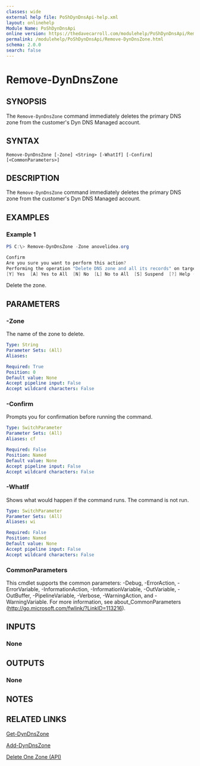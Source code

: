 ```yaml
---
classes: wide
external help file: PoShDynDnsApi-help.xml
layout: onlinehelp
Module Name: PoShDynDnsApi
online version: https://thedavecarroll.com/modulehelp/PoShDynDnsApi/Remove-DynDnsZone.html
permalink: /modulehelp/PoShDynDnsApi/Remove-DynDnsZone.html
schema: 2.0.0
search: false
---
```


# Remove-DynDnsZone

## SYNOPSIS
The `Remove-DynDnsZone` command immediately deletes the primary DNS zone from the customer's Dyn DNS Managed account.

## SYNTAX

```
Remove-DynDnsZone [-Zone] <String> [-WhatIf] [-Confirm] [<CommonParameters>]
```

## DESCRIPTION
The `Remove-DynDnsZone` command immediately deletes the primary DNS zone from the customer's Dyn DNS Managed account.

## EXAMPLES

### Example 1
```powershell
PS C:\> Remove-DynDnsZone -Zone anovelidea.org

Confirm
Are you sure you want to perform this action?
Performing the operation "Delete DNS zone and all its records" on target "anovelidea.org".
[Y] Yes  [A] Yes to All  [N] No  [L] No to All  [S] Suspend  [?] Help (default is "Y"): y
```

Delete the zone.

## PARAMETERS

### -Zone
The name of the zone to delete.

```yaml
Type: String
Parameter Sets: (All)
Aliases:

Required: True
Position: 0
Default value: None
Accept pipeline input: False
Accept wildcard characters: False
```

### -Confirm
Prompts you for confirmation before running the command.

```yaml
Type: SwitchParameter
Parameter Sets: (All)
Aliases: cf

Required: False
Position: Named
Default value: None
Accept pipeline input: False
Accept wildcard characters: False
```

### -WhatIf
Shows what would happen if the command runs. The command is not run.

```yaml
Type: SwitchParameter
Parameter Sets: (All)
Aliases: wi

Required: False
Position: Named
Default value: None
Accept pipeline input: False
Accept wildcard characters: False
```

### CommonParameters
This cmdlet supports the common parameters: -Debug, -ErrorAction, -ErrorVariable, -InformationAction, -InformationVariable, -OutVariable, -OutBuffer, -PipelineVariable, -Verbose, -WarningAction, and -WarningVariable. For more information, see about_CommonParameters (http://go.microsoft.com/fwlink/?LinkID=113216).

## INPUTS

### None

## OUTPUTS

### None

## NOTES

## RELATED LINKS

[Get-DynDnsZone](https://thedavecarroll.com/modulehelp/PoShDynDnsApi/Get-DynDnsZone.html)

[Add-DynDnsZone](https://thedavecarroll.com/modulehelp/PoShDynDnsApi/Add-DynDnsZone.html)

[Delete One Zone (API)](https://help.dyn.com/delete-one-zone-api/)